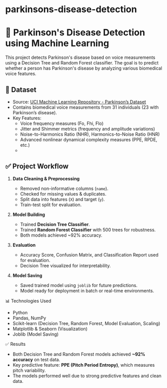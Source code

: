 # parkinsons-disease-detection
# 🧠 Parkinson's Disease Detection using Machine Learning

This project detects Parkinson's disease based on voice measurements using a Decision Tree and Random Forest classifier. The goal is to predict whether a person has Parkinson's disease by analyzing various biomedical voice features.

## 📂 Dataset
- Source: [UCI Machine Learning Repository - Parkinson’s Dataset](https://archive.ics.uci.edu/ml/datasets/parkinsons)
- Contains biomedical voice measurements from 31 individuals (23 with Parkinson’s disease).
- Key Features:
  - Voice frequency measures (Fo, Fhi, Flo)
  - Jitter and Shimmer metrics (frequency and amplitude variations)
  - Noise-to-Harmonics Ratio (NHR), Harmonics-to-Noise Ratio (HNR)
  - Advanced nonlinear dynamical complexity measures (PPE, RPDE, etc.)
  - 
## ✅ Project Workflow

1. **Data Cleaning & Preprocessing**
   - Removed non-informative columns (`name`).
   - Checked for missing values & duplicates.
   - Split data into features (`X`) and target (`y`).
   - Train-test split for evaluation.

2. **Model Building**
   - Trained **Decision Tree Classifier**.
   - Trained **Random Forest Classifier** with 500 trees for robustness.
   - Both models achieved ~92% accuracy.

3. **Evaluation**
   - Accuracy Score, Confusion Matrix, and Classification Report used for evaluation.
   - Decision Tree visualized for interpretability.

4. **Model Saving**
   - Saved trained model using `joblib` for future predictions.
   - Model ready for deployment in batch or real-time environments.
     
 📊 Technologies Used
- Python
- Pandas, NumPy
- Scikit-learn (Decision Tree, Random Forest, Model Evaluation, Scaling)
- Matplotlib & Seaborn (Visualization)
- Joblib (Model Saving)

 ✅ Results
- Both Decision Tree and Random Forest models achieved **~92% accuracy** on test data.
- Key predictive feature: **PPE (Pitch Period Entropy)**, which measures pitch variability.
- The models performed well due to strong predictive features and clean data.

 

